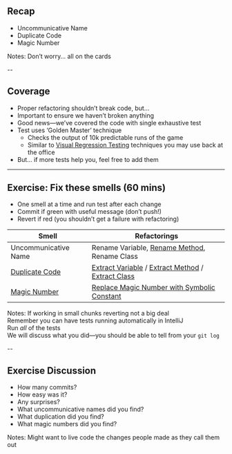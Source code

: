 ## Recap

+ Uncommunicative Name
+ Duplicate Code
+ Magic Number

Notes: Don’t worry… all on the cards

--

## Coverage

+ Proper refactoring shouldn’t break code, but…
+ Important to ensure we haven’t broken anything
+ Good news—we’ve covered the code with single exhaustive test
+ Test uses ‘Golden Master’ technique
    + Checks the output of 10k predictable runs of the game
    + Similar to [Visual Regression Testing](https://www.softwaretestinghelp.com/visual-validation-testing/) techniques you may use back at the office
+ But… if more tests help you, feel free to add them

---

## Exercise: Fix these smells (60 mins)

* One smell at a time and run test after each change
* Commit if green with useful message (don’t push!)
* Revert if red (you shouldn’t get a failure with refactoring)

| Smell | Refactorings |
| ----- | ------------ |
| Uncommunicative Name | Rename Variable, [Rename Method](https://refactoring.guru/rename-method), Rename Class |
| [Duplicate Code](https://refactoring.guru/smells/duplicate-code) | [Extract Variable](https://refactoring.guru/extract-variable) / [Extract Method](https://refactoring.guru/extract-method) / [Extract Class](https://refactoring.guru/extract-class) |
| [Magic Number](https://refactoring.guru/replace-magic-number-with-symbolic-constant) | [Replace Magic Number with Symbolic Constant](https://refactoring.guru/replace-magic-number-with-symbolic-constant) |
<!-- .element: style="font-size: 80%" -->

Notes: If working in small chunks reverting not a big deal  
    Remember you can have tests running automatically in IntelliJ  
    Run *all* of the tests  
    We will discuss what you did—you should be able to tell from your `git log`

--

## Exercise Discussion

+ How many commits?
+ How easy was it?
+ Any surprises?
+ What uncommunicative names did you find?
+ What duplication did you find?
+ What magic numbers did you find?

Notes: Might want to live code the changes people made as they call them out